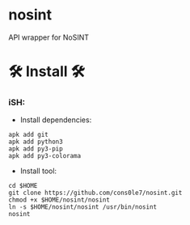 # nosint
API wrapper for NoSINT 

# 🛠️ Install 🛠️

### iSH:
- Install dependencies: 
```
apk add git
apk add python3
apk add py3-pip
apk add py3-colorama
```
- Install tool: 
```
cd $HOME
git clone https://github.com/cons0le7/nosint.git
chmod +x $HOME/nosint/nosint
ln -s $HOME/nosint/nosint /usr/bin/nosint
nosint
```
